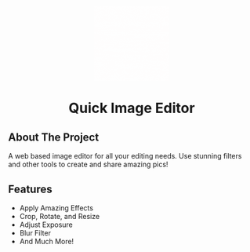<div align="center">
   <img align="center" src="assets/logo/logo_gif.gif" alt="Logo" width="30%">
   <h1 align="center">Quick Image Editor</h1>
</div>


## About The Project

A web based image editor for all your editing needs. Use stunning filters and other tools to create and share amazing pics!

## Features

- Apply Amazing Effects
- Crop, Rotate, and Resize
- Adjust Exposure
- Blur Filter
- And Much More!


